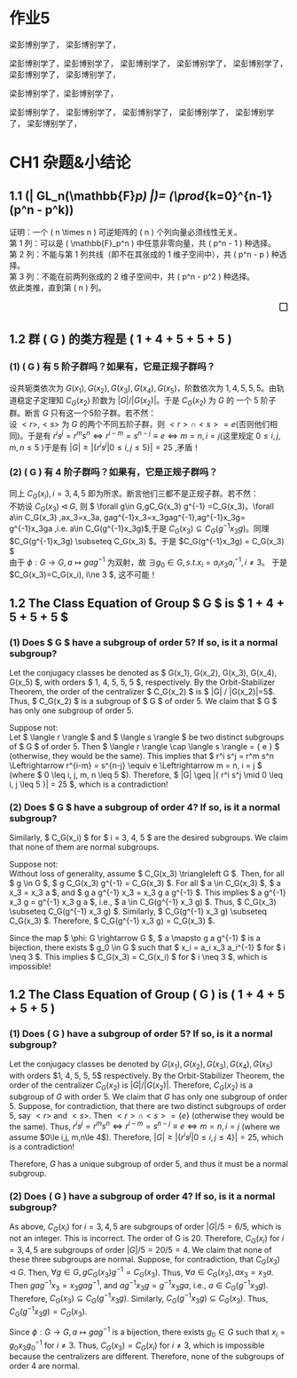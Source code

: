 # 作业5
梁彭博别学了，
梁彭博别学了，



梁彭博别学了，梁彭博别学了，
梁彭博别学了，
梁彭博别学了，
梁彭博别学了，
梁彭博别学了，
梁彭博别学了，

梁彭博别学了，梁彭博别学了，


梁彭博别学了，
梁彭博别学了，
梁彭博别学了，
梁彭博别学了，
梁彭博别学了，
梁彭博别学了，

<link rel="stylesheet" type="text/css" href="http://zlyd.iccnconn.com/markdowncss/stylelib/typora-purple-theme-1.5.7/purple.css">

# CH1 杂题&小结论
## 1.1 \(| GL_n(\mathbb{F}_p) |\)=  \(\prod_{k=0}^{n-1} (p^n - p^k)\)
证明：一个 \( n \times n \) 可逆矩阵的 \( n \) 个列向量必须线性无关。  
   第 1 列：可以是 \( \mathbb{F}_p^n \) 中任意非零向量，共 \( p^n - 1 \) 种选择。  
   第 2 列：不能与第 1 列共线（即不在其张成的 1 维子空间中），共 \( p^n - p \) 种选择。  
   第 3 列：不能在前两列张成的 2 维子空间中，共 \( p^n - p^2 \) 种选择。    
   依此类推，直到第 \( n \) 列。  
 <div style="text-align: right;font-size: 20px;">▢</div>


 

## 1.2 群 \( G \) 的类方程是 \( 1 + 4 + 5 + 5 + 5 \) 
### (1) \( G \) 有 5 阶子群吗？如果有，它是正规子群吗？
设共轭类依次为 $G(x_1), G(x_2), G(x_3), G(x_4), G(x_5)$，阶数依次为 $1, 4, 5, 5, 5$。由轨道稳定子定理知 $C_G(x_2)$ 阶数为 $|G|/|G(x_2)|$。于是 $C_G(x_2)$ 为 $G$ 的 一个 5 阶子群。断言 $G$ 只有这一个5阶子群。若不然：  
设 $<r>$,$<s>$ 为 $G$ 的两个不同五阶子群，则 $<r>\cap <s> = {e}$(否则他们相同)。于是有 $r^is^j=r^ms^n \Leftrightarrow r^{i-m}=s^{n-j} \equiv e \Leftrightarrow m=n,i=j$(这里规定 $0\le i,j, m,n\le 5$ )于是有 $|G|\ge |\{r^is^j|0\le i,j\le 5\}|=25$ ,矛盾！
### (2) \( G \) 有 4 阶子群吗？如果有，它是正规子群吗？
同上 $C_{G}(x_i),i=3,4,5$ 即为所求。断言他们三都不是正规子群。若不然：  
不妨设 $C_G(x_3) \triangleleft G,$ 则 $ \forall g\in G,gC_G(x_3) g^{-1} =C_G(x_3)$。$\forall a\in C_G(x_3) ,ax_3=x_3a, gag^{-1}x_3=x_3gag^{-1},ag^{-1}x_3g= g^{-1}x_3ga ,i.e.  a\in C_G(g^{-1}x_3g)$,于是 $C_G(x_3) \subseteq C_G(g^{-1}x_3g)$。同理 $C_G(g^{-1}x_3g) \subseteq C_G(x_3) $。于是 $C_G(g^{-1}x_3g) = C_G(x_3) $    
由于 $\phi :G\rightarrow G, a \mapsto gag^{-1}$ 为双射，故 $\exists g_0\in G,s.t.x_i=a_i x_3a_i^{-1},i \ne 3$。 于是 $C_G(x_3)=C_G(x_i), i\ne 3 $, 这不可能！






## 1.2 The Class Equation of Group $ G $ is $ 1 + 4 + 5 + 5 + 5 $

### (1) Does $ G $ have a subgroup of order 5? If so, is it a normal subgroup?

Let the conjugacy classes be denoted as $ G(x_1), G(x_2), G(x_3), G(x_4), G(x_5) $, with orders $ 1, 4, 5, 5, 5 $, respectively. By the Orbit-Stabilizer Theorem, the order of the centralizer $ C_G(x_2) $ is $ |G| / |G(x_2)|=5$. Thus, $ C_G(x_2) $ is a subgroup of $ G $ of order 5. We claim that $ G $ has only one subgroup of order 5.  

Suppose not:  
Let $ \langle r \rangle $ and $ \langle s \rangle $ be two distinct subgroups of $ G $ of order 5. Then $ \langle r \rangle \cap \langle s \rangle = \{ e \} $ (otherwise, they would be the same). This implies that $ r^i s^j = r^m s^n \Leftrightarrow r^{i-m} = s^{n-j} \equiv e \Leftrightarrow m = n, i = j $ (where $ 0 \leq i, j, m, n \leq 5 $). Therefore, $ |G| \geq |\{ r^i s^j \mid 0 \leq i, j \leq 5 \}| = 25 $, which is a contradiction!

### (2) Does $ G $ have a subgroup of order 4? If so, is it a normal subgroup?

Similarly, $ C_G(x_i) $ for $ i = 3, 4, 5 $ are the desired subgroups. We claim that none of them are normal subgroups.  

Suppose not:  
Without loss of generality, assume $ C_G(x_3) \triangleleft G $. Then, for all $ g \in G $, $ g C_G(x_3) g^{-1} = C_G(x_3) $. For all $ a \in C_G(x_3) $, $ a x_3 = x_3 a $, and $ g a g^{-1} x_3 = x_3 g a g^{-1} $. This implies $ a g^{-1} x_3 g = g^{-1} x_3 g a $, i.e., $ a \in C_G(g^{-1} x_3 g) $. Thus, $ C_G(x_3) \subseteq C_G(g^{-1} x_3 g) $. Similarly, $ C_G(g^{-1} x_3 g) \subseteq C_G(x_3) $. Therefore, $ C_G(g^{-1} x_3 g) = C_G(x_3) $.  

Since the map $ \phi: G \rightarrow G $, $ a \mapsto g a g^{-1} $ is a bijection, there exists $ g_0 \in G $ such that $ x_i = a_i x_3 a_i^{-1} $ for $ i \neq 3 $. This implies $ C_G(x_3) = C_G(x_i) $ for $ i \neq 3 $, which is impossible!


## 1.2 The Class Equation of Group \( G \) is \( 1 + 4 + 5 + 5 + 5 \)

### (1) Does \( G \) have a subgroup of order 5? If so, is it a normal subgroup?

Let the conjugacy classes be denoted by $G(x_1), G(x_2), G(x_3), G(x_4), G(x_5)$ with orders \$1, 4, 5, 5, 5$ respectively. By the Orbit-Stabilizer Theorem, the order of the centralizer $C_G(x_2)$ is $|G|/|G(x_2)|$. Therefore, $C_G(x_2)$ is a subgroup of $G$ with order 5. We claim that $G$ has only one subgroup of order 5. Suppose, for contradiction, that there are two distinct subgroups of order 5, say $<r>$ and $<s>$. Then $<r>\cap <s> = \{e\}$ (otherwise they would be the same). Thus, $r^is^j=r^ms^n \Leftrightarrow r^{i-m}=s^{n-j} \equiv e \Leftrightarrow m=n,i=j$ (where we assume \$0\le i,j, m,n\le 4$). Therefore, $|G|\ge |\{r^is^j|0\le i,j\le 4\}|=25$, which is a contradiction!

Therefore, $G$ has a unique subgroup of order 5, and thus it must be a normal subgroup.

### (2) Does \( G \) have a subgroup of order 4? If so, is it a normal subgroup?

As above, $C_{G}(x_i)$ for $i=3,4,5$ are subgroups of order $|G|/5 = 6/5$, which is not an integer.  This is incorrect.  The order of G is 20.  Therefore, $C_G(x_i)$ for $i=3,4,5$ are subgroups of order $|G|/5 = 20/5 = 4$. We claim that none of these three subgroups are normal. Suppose, for contradiction, that $C_G(x_3) \triangleleft G$. Then, $\forall g\in G, gC_G(x_3) g^{-1} = C_G(x_3)$. Thus, $\forall a\in C_G(x_3), ax_3=x_3a$.  Then $gag^{-1}x_3=x_3gag^{-1}$, and $ag^{-1}x_3g= g^{-1}x_3ga$, i.e., $a\in C_G(g^{-1}x_3g)$. Therefore, $C_G(x_3) \subseteq C_G(g^{-1}x_3g)$. Similarly, $C_G(g^{-1}x_3g) \subseteq C_G(x_3)$. Thus, $C_G(g^{-1}x_3g) = C_G(x_3)$.

Since $\phi :G\rightarrow G, a \mapsto gag^{-1}$ is a bijection, there exists $g_0\in G$ such that $x_i=g_0 x_3g_0^{-1}$ for $i \ne 3$. Thus, $C_G(x_3)=C_G(x_i)$ for $i\ne 3$, which is impossible because the centralizers are different.  Therefore, none of the subgroups of order 4 are normal.



